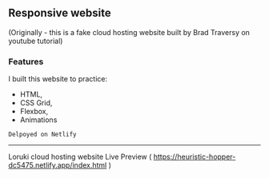 ## Responsive website
(Originally - this is a fake cloud hosting website built by Brad Traversy on youtube tutorial)

### Features
I built this website to  practice:
* HTML, 
* CSS Grid, 
* Flexbox, 
* Animations 


`Delpoyed on Netlify`

___

Loruki cloud hosting website Live Preview ( https://heuristic-hopper-dc5475.netlify.app/index.html )

